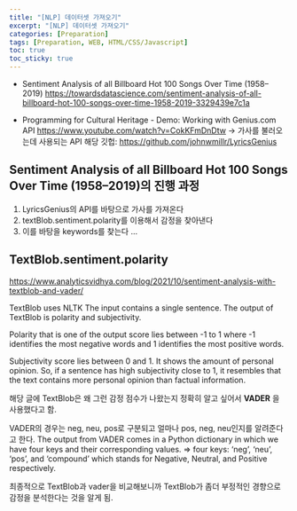 ```yaml
---
title: "[NLP] 데이터셋 가져오기"
excerpt: "[NLP] 데이터셋 가져오기"
categories: [Preparation]
tags: [Preparation, WEB, HTML/CSS/Javascript]
toc: true
toc_sticky: true
---
```


- Sentiment Analysis of all Billboard Hot 100 Songs Over Time (1958–2019)
  <https://towardsdatascience.com/sentiment-analysis-of-all-billboard-hot-100-songs-over-time-1958-2019-3329439e7c1a>

- Programming for Cultural Heritage - Demo: Working with Genius.com API
  <https://www.youtube.com/watch?v=CokKFmDnDtw>
  -> 가사를 불러오는데 사용되는 API
  해당 깃헙: <https://github.com/johnwmillr/LyricsGenius>

## Sentiment Analysis of all Billboard Hot 100 Songs Over Time (1958–2019)의 진행 과정

1. LyricsGenius의 API를 바탕으로 가사를 가져온다
2. textBlob.sentiment.polarity를 이용해서 감정을 찾아낸다
3. 이를 바탕을 keywords를 찾는다
   ...

## TextBlob.sentiment.polarity

<https://www.analyticsvidhya.com/blog/2021/10/sentiment-analysis-with-textblob-and-vader/>

TextBlob uses NLTK
The input contains a single sentence.
The output of TextBlob is polarity and subjectivity.

Polarity that is one of the output score lies between -1 to 1 where -1 identifies the most negative words and 1 identifies the most positive words.

Subjectivity score lies between 0 and 1. It shows the amount of personal opinion. So, if a sentence has high subjectivity close to 1, it resembles that the text contains more personal opinion than factual information.

해당 글에 TextBlob은 왜 그런 감정 점수가 나왔는지 정확히 알고 싶어서 **VADER** 을 사용했다고 함.

VADER의 경우는 neg, neu, pos로 구분되고 얼마나 pos, neg, neu인지를 알려준다고 한다.
The output from VADER comes in a Python dictionary in which we have four keys and their corresponding values. => four keys: ‘neg’, ‘neu’, ‘pos’, and ‘compound’ which stands for Negative, Neutral, and Positive respectively.

최종적으로 TextBlob과 vader을 비교해보니까 TextBlob가 좀더 부정적인 경향으로 감정을 분석한다는 것을 알게 됨.
